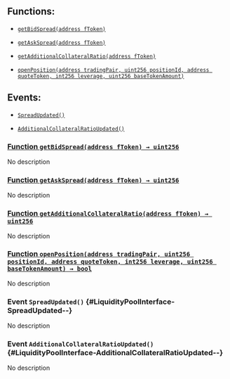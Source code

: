 ## Functions:

- [`getBidSpread(address fToken)`](#LiquidityPoolInterface-getBidSpread-address-)

- [`getAskSpread(address fToken)`](#LiquidityPoolInterface-getAskSpread-address-)

- [`getAdditionalCollateralRatio(address fToken)`](#LiquidityPoolInterface-getAdditionalCollateralRatio-address-)

- [`openPosition(address tradingPair, uint256 positionId, address quoteToken, int256 leverage, uint256 baseTokenAmount)`](#LiquidityPoolInterface-openPosition-address-uint256-address-int256-uint256-)

## Events:

- [`SpreadUpdated()`](#LiquidityPoolInterface-SpreadUpdated--)

- [`AdditionalCollateralRatioUpdated()`](#LiquidityPoolInterface-AdditionalCollateralRatioUpdated--)

### [Function `getBidSpread(address fToken) → uint256`](#LiquidityPoolInterface-getBidSpread-address-)

No description

### [Function `getAskSpread(address fToken) → uint256`](#LiquidityPoolInterface-getAskSpread-address-)

No description

### [Function `getAdditionalCollateralRatio(address fToken) → uint256`](#LiquidityPoolInterface-getAdditionalCollateralRatio-address-)

No description

### [Function `openPosition(address tradingPair, uint256 positionId, address quoteToken, int256 leverage, uint256 baseTokenAmount) → bool`](#LiquidityPoolInterface-openPosition-address-uint256-address-int256-uint256-)

No description

### Event `SpreadUpdated()` {#LiquidityPoolInterface-SpreadUpdated--}

No description

### Event `AdditionalCollateralRatioUpdated()` {#LiquidityPoolInterface-AdditionalCollateralRatioUpdated--}

No description
